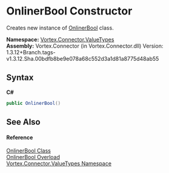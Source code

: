 # OnlinerBool Constructor 
 

Creates new instance of <a href="T_Vortex_Connector_ValueTypes_OnlinerBool.md">OnlinerBool</a> class.

**Namespace:**&nbsp;<a href="N_Vortex_Connector_ValueTypes.md">Vortex.Connector.ValueTypes</a><br />**Assembly:**&nbsp;Vortex.Connector (in Vortex.Connector.dll) Version: 1.3.12+Branch.tags-v1.3.12.Sha.00bdfb8be9e078a68c552d3a1d81a8775d48ab55

## Syntax

**C#**<br />
``` C#
public OnlinerBool()
```


## See Also


#### Reference
<a href="T_Vortex_Connector_ValueTypes_OnlinerBool.md">OnlinerBool Class</a><br /><a href="Overload_Vortex_Connector_ValueTypes_OnlinerBool__ctor.md">OnlinerBool Overload</a><br /><a href="N_Vortex_Connector_ValueTypes.md">Vortex.Connector.ValueTypes Namespace</a><br />